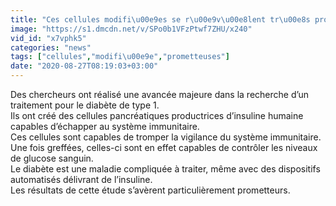 ```yaml
---
title: "Ces cellules modifi\u00e9es se r\u00e9v\u00e8lent tr\u00e8s prometteuses pour le traitement du diab\u00e8te de type 1"
image: "https://s1.dmcdn.net/v/SPo0b1VFzPtwf7ZHU/x240"
vid_id: "x7vphk5"
categories: "news"
tags: ["cellules","modifi\u00e9e","prometteuses"]
date: "2020-08-27T08:19:03+03:00"
---
```

Des chercheurs ont réalisé une avancée majeure dans la recherche d’un traitement pour le diabète de type 1.  <br>Ils ont créé des cellules pancréatiques productrices d’insuline humaine capables d’échapper au système immunitaire.  <br>Ces cellules sont capables de tromper la vigilance du système immunitaire.  <br>Une fois greffées, celles-ci sont en effet capables de contrôler les niveaux de glucose sanguin.  <br>Le diabète est une maladie compliquée à traiter, même avec des dispositifs automatisés délivrant de l’insuline.  <br>Les résultats de cette étude s’avèrent particulièrement prometteurs.
